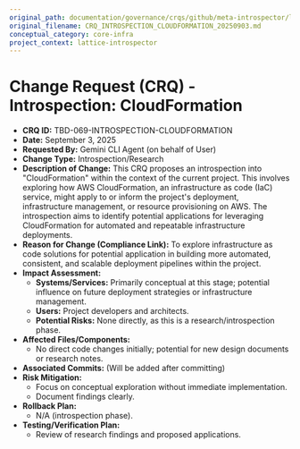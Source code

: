 ```yaml
---
original_path: documentation/governance/crqs/github/meta-introspector/lattice-introspector/docs/crq/CRQ_INTROSPECTION_CLOUDFORMATION_20250903.md
original_filename: CRQ_INTROSPECTION_CLOUDFORMATION_20250903.md
conceptual_category: core-infra
project_context: lattice-introspector
---
```


# Change Request (CRQ) - Introspection: CloudFormation

*   **CRQ ID:** TBD-069-INTROSPECTION-CLOUDFORMATION
*   **Date:** September 3, 2025
*   **Requested By:** Gemini CLI Agent (on behalf of User)
*   **Change Type:** Introspection/Research
*   **Description of Change:**
    This CRQ proposes an introspection into "CloudFormation" within the context of the current project. This involves exploring how AWS CloudFormation, an infrastructure as code (IaC) service, might apply to or inform the project's deployment, infrastructure management, or resource provisioning on AWS. The introspection aims to identify potential applications for leveraging CloudFormation for automated and repeatable infrastructure deployments.
*   **Reason for Change (Compliance Link):**
    To explore infrastructure as code solutions for potential application in building more automated, consistent, and scalable deployment pipelines within the project.
*   **Impact Assessment:**
    *   **Systems/Services:** Primarily conceptual at this stage; potential influence on future deployment strategies or infrastructure management.
    *   **Users:** Project developers and architects.
    *   **Potential Risks:** None directly, as this is a research/introspection phase.
*   **Affected Files/Components:**
    *   No direct code changes initially; potential for new design documents or research notes.
*   **Associated Commits:** (Will be added after committing)
*   **Risk Mitigation:**
    *   Focus on conceptual exploration without immediate implementation.
    *   Document findings clearly.
*   **Rollback Plan:**
    *   N/A (introspection phase).
*   **Testing/Verification Plan:**
    *   Review of research findings and proposed applications.
